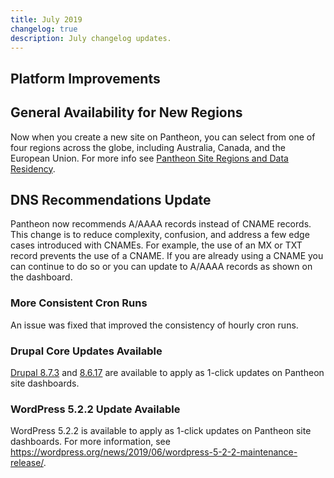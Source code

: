 ```yaml
---
title: July 2019
changelog: true
description: July changelog updates.
---
```


## Platform Improvements
## General Availability for New Regions
Now when you create a new site on Pantheon, you can select from one of four regions across the globe, including Australia, Canada, and the European Union. For more info see [Pantheon Site Regions and Data Residency](/regions).

## DNS Recommendations Update

Pantheon now recommends A/AAAA records instead of CNAME records. This change is to reduce complexity, confusion, and address a few edge cases introduced with CNAMEs. For example, the use of an MX or TXT record prevents the use of a CNAME. If you are already using a CNAME you can continue to do so or you can update to A/AAAA records as shown on the dashboard.

<!-- excerpt -->

### More Consistent Cron Runs
An issue was fixed that improved the consistency of hourly cron runs.


### Drupal Core Updates Available
[Drupal 8.7.3](https://www.drupal.org/project/drupal/releases/8.7.3) and [8.6.17](https://www.drupal.org/project/drupal/releases/8.6.17) are available to apply as 1-click updates on Pantheon site dashboards.

### WordPress 5.2.2 Update Available
WordPress 5.2.2 is available to apply as 1-click updates on Pantheon site dashboards. For more information, see <https://wordpress.org/news/2019/06/wordpress-5-2-2-maintenance-release/>.
